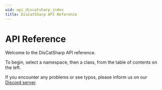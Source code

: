 ```yaml
---
uid: api_discatsharp_index
title: DisCatSharp API Reference
---
```


# API Reference

Welcome to the DisCatSharp API reference.

To begin, select a namespace, then a class, from the table of contents on the left.

If you encounter any problems or see typos, please inform us on our [Discord server](https://discord.gg/Uk7sggRBTm).
